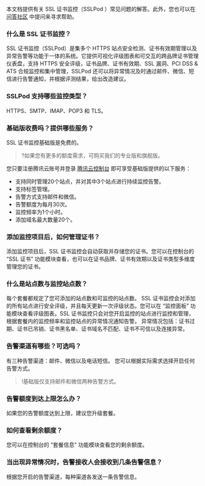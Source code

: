 本文档提供有关 SSL 证书监控（SSLPod ）常见问题的解答。此外，您也可以在 [问答社区](https://cloud.tencent.com/developer/ask) 中提问来寻求帮助。

### 什么是 SSL 证书监控？

SSL 证书监控（SSLPod）是集多个 HTTPS 站点安全检测、证书有效期管理以及异常告警等功能于一体的系统。它提供可视化评级图表和可交互的跨品牌证书管理仪表盘，支持 HTTPS 安全评级，证书品牌、证书有效期、SSL 漏洞、PCI DSS & ATS 合规监控和集中管理，SSLPod 还可以将异常情况及时通过邮件、微信、短信进行告警通知，并根据评测结果，给出改造建议。

### SSLPod 支持哪些监控类型？

HTTPS、SMTP、IMAP、POP3 和 TLS。

### 基础版收费吗？提供哪些服务？

SSL 证书监控基础版是免费的。
 >?如果您有更多的额度需求，可购买我们的专业版和旗舰版。
 >
您只要注册腾讯云账号并登录 [腾讯云控制台](https://cloud.tencent.com/login) 即可享受基础版提供的以下服务：
 - 支持同时管理20个站点，并对其中3个站点进行持续监控告警。
 - 支持标签管理。
 - 告警方式支持邮件和微信。
 - 告警额度为每月30次。
 - 监控频率为1个小时。
 - 添加域名最大数量20个。
 


### 添加监控项目后，如何管理证书？

添加监控项目后，SSL 证书监控会自动获取并存储您的证书。您可以在控制台的 “SSL 证书” 功能模块查看，也可以在证书品牌、证书有效期以及证书类型多维度管理您的证书。

### 什么是站点数与监控站点数？

每个套餐都规定了您可添加的站点数和可监控的站点数。
SSL 证书监控会对添加的所有站点进行安全评级，并且每天更新一次评级状态。您可以在 “监控面板” 功能模块查看评级图表。SSL 证书监控只会对您开启监控的站点进行监控和管理，根据套餐内的监控频率和监控站点的异常情况通知告警。
异常情况包括：证书过期、证书已吊销、证书黑名单、证书域名不匹配、证书不可信以及连接异常。

### 告警渠道有哪些？可选吗？

有三种告警渠道：邮件、微信以及电话短信。
您可以根据实际需求选择开启任何告警方式。

>!基础版仅支持邮件和微信两种告警方式。

### 告警额度到达上限怎么办？

如果您的告警额度达到上限，建议您升级套餐。

### 如何查看剩余额度？

您可以在控制台的 “套餐信息” 功能模块查看您的剩余额度。

### 当出现异常情况时，告警接收人会接收到几条告警信息？

根据您开启的告警渠道，每种渠道各发送一条告警信息。


